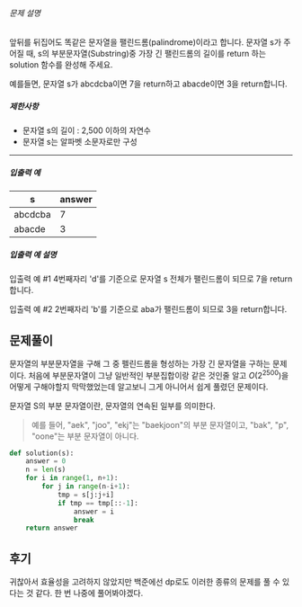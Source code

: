 ###### 문제 설명

앞뒤를 뒤집어도 똑같은 문자열을 팰린드롬(palindrome)이라고 합니다.
문자열 s가 주어질 때, s의 부분문자열(Substring)중 가장 긴 팰린드롬의 길이를 return 하는 solution 함수를 완성해 주세요.

예를들면, 문자열 s가 abcdcba이면 7을 return하고 abacde이면 3을 return합니다.

##### 제한사항

- 문자열 s의 길이 : 2,500 이하의 자연수
- 문자열 s는 알파벳 소문자로만 구성

------

##### 입출력 예

| s       | answer |
| ------- | ------ |
| abcdcba | 7      |
| abacde  | 3      |

##### 입출력 예 설명

입출력 예 #1
4번째자리 'd'를 기준으로 문자열 s 전체가 팰린드롬이 되므로 7을 return합니다.

입출력 예 #2
2번째자리 'b'를 기준으로 aba가 팰린드롬이 되므로 3을 return합니다.

## 문제풀이

문자열의 부분문자열을 구해 그 중 펠린드롬을 형성하는 가장 긴 문자열을 구하는 문제이다. 처음에 부분문자열이 그냥 일반적인 부분집합이랑 같은 것인줄 알고 $O(2^{2500})$을 어떻게 구해야할지 막막했었는데 알고보니 그게 아니어서 쉽게 풀렸던 문제이다.

문자열 S의 부분 문자열이란, 문자열의 연속된 일부를 의미한다.

>  예를 들어, "aek", "joo", "ekj"는 "baekjoon"의 부분 문자열이고, "bak", "p", "oone"는 부분 문자열이 아니다.

```python
def solution(s):
    answer = 0
    n = len(s)
    for i in range(1, n+1):
        for j in range(n-i+1):
            tmp = s[j:j+i]
            if tmp == tmp[::-1]:
                answer = i
                break
    return answer
```

## 후기

귀찮아서 효율성을 고려하지 않았지만 백준에선 dp로도 이러한 종류의 문제를 풀 수 있다는 것 같다. 한 번 나중에 풀어봐야겠다.
